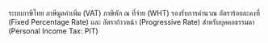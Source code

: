ระบบภาษีไทย
ภาษีมูลค่าเพิ่ม (VAT)
ภาษีหัก ณ ทึ่จ่าย (WHT) รองรับการคำนวณ
อัตราร้อยละคงที่ (Fixed Percentage Rate) และ
อัตราก้าวหน้า (Progressive Rate) สำหรับบุคคลธรรมดา (Personal Income Tax: PIT)
